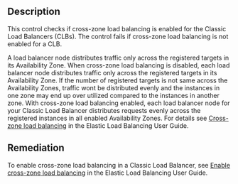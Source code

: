 ## Description

This control checks if cross-zone load balancing is enabled for the Classic Load Balancers (CLBs). The control fails if cross-zone load balancing is not enabled for a CLB.

A load balancer node distributes traffic only across the registered targets in its Availability Zone. When cross-zone load balancing is disabled, each load balancer node distributes traffic only across the registered targets in its Availability Zone. If the number of registered targets is not same across the Availability Zones, traffic wont be distributed evenly and the instances in one zone may end up over utilized compared to the instances in another zone. With cross-zone load balancing enabled, each load balancer node for your Classic Load Balancer distributes requests evenly across the registered instances in all enabled Availability Zones. For details see [Cross-zone load balancing](https://docs.aws.amazon.com/elasticloadbalancing/latest/userguide/how-elastic-load-balancing-works.html#cross-zone-load-balancing) in the Elastic Load Balancing User Guide.

## Remediation

To enable cross-zone load balancing in a Classic Load Balancer, see [Enable cross-zone load balancing](https://docs.aws.amazon.com/elasticloadbalancing/latest/classic/enable-disable-crosszone-lb.html#enable-cross-zone) in the Elastic Load Balancing User Guide.